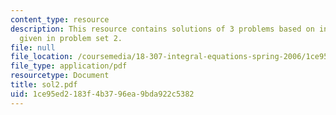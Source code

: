 ```yaml
---
content_type: resource
description: This resource contains solutions of 3 problems based on integral equations
  given in problem set 2.
file: null
file_location: /coursemedia/18-307-integral-equations-spring-2006/1ce95ed2183f4b3796ea9bda922c5382_sol2.pdf
file_type: application/pdf
resourcetype: Document
title: sol2.pdf
uid: 1ce95ed2-183f-4b37-96ea-9bda922c5382
---
```

